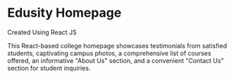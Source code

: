 # Edusity Homepage

Created Using React JS

This React-based college homepage showcases testimonials from satisfied students, captivating campus photos, a comprehensive list of courses offered, an informative "About Us" section, and a convenient "Contact Us" section for student inquiries.
